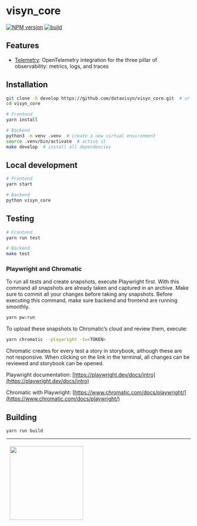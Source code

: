# visyn_core

[![NPM version](https://badge.fury.io/js/visyn_core.svg)](https://npmjs.org/package/visyn_core)
[![build](https://github.com/datavisyn/visyn_core/actions/workflows/build.yml/badge.svg?branch=develop)](https://github.com/datavisyn/visyn_core/actions/workflows/build.yml)

## Features

- [Telemetry](./docs/TELEMETRY.md): OpenTelemetry integration for the three pillar of observability: metrics, logs, and traces

## Installation

```bash
git clone -b develop https://github.com/datavisyn/visyn_core.git  # or any other branch you want to develop in
cd visyn_core

# Frontend
yarn install

# Backend
python3 -m venv .venv  # create a new virtual environment
source .venv/bin/activate  # active it
make develop  # install all dependencies
```

## Local development

```bash
# Frontend
yarn start

# Backend
python visyn_core
```

## Testing

```bash
# Frontend
yarn run test

# Backend
make test
```

### Playwright and Chromatic

To run all tests and create snapshots, execute Playwright first. With this command all snapshots are already taken and captured in an archive. Make sure to commit all your changes before taking any snapshots.
Before executing this command, make sure backend and frontend are running smoothly.

```bash
yarn pw:run
```

To upload these snapshots to Chromatic’s cloud and review them, execute:

```bash
yarn chromatic --playwright -t=<TOKEN>
```

Chromatic creates for every test a story in storybook, although these are not responsive. When clicking on the link in the terminal, all changes can be reviewed and storybook can be opened.

Playwright documentation: [https://playwright.dev/docs/intro](https://playwright.dev/docs/intro)

Chromatic with Playwright: [https://www.chromatic.com/docs/playwright/](https://www.chromatic.com/docs/playwright/)

## Building

```
yarn run build
```

---

<a href="https://www.datavisyn.io"><img src="https://www.datavisyn.io/wp-content/uploads/2021/11/datavisyn_RGB_A.svg" align="left" width="200px" hspace="10" vspace="6"></a>
